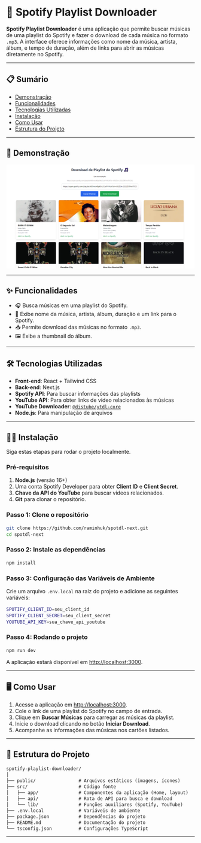 
# 🎵 Spotify Playlist Downloader

**Spotify Playlist Downloader** é uma aplicação que permite buscar músicas de uma playlist do Spotify e fazer o download de cada música no formato `.mp3`. A interface oferece informações como nome da música, artista, álbum, e tempo de duração, além de links para abrir as músicas diretamente no Spotify.

---

## 📋 Sumário

- [Demonstração](#-demonstração)
- [Funcionalidades](#-funcionalidades)
- [Tecnologias Utilizadas](#-tecnologias-utilizadas)
- [Instalação](#-instalação)
- [Como Usar](#-como-usar)
- [Estrutura do Projeto](#-estrutura-do-projeto)

---

## 🚀 Demonstração

<p align="center">
<img src="https://raw.githubusercontent.com/raminhuk/spotdl-next/refs/heads/master/public/exemplo.png" alt="Demonstração da Interface" />
</p>

---

## ✨ Funcionalidades

- 🎧 Busca músicas em uma playlist do Spotify.
- 🔗 Exibe nome da música, artista, álbum, duração e um link para o Spotify.
- 📥 Permite download das músicas no formato `.mp3`.
- 🖼️ Exibe a thumbnail do álbum.

---

## 🛠 Tecnologias Utilizadas

- **Front-end**: React + Tailwind CSS
- **Back-end**: Next.js
- **Spotify API**: Para buscar informações das playlists
- **YouTube API**: Para obter links de vídeo relacionados às músicas
- **YouTube Downloader**: [`@distube/ytdl-core`](https://www.npmjs.com/package/@distube/ytdl-core)
- **Node.js**: Para manipulação de arquivos

---

## 🧑‍💻 Instalação

Siga estas etapas para rodar o projeto localmente.

### Pré-requisitos

1. **Node.js** (versão 16+)
2. Uma conta Spotify Developer para obter **Client ID** e **Client Secret**.
3. **Chave da API do YouTube** para buscar vídeos relacionados.
4. **Git** para clonar o repositório.

### Passo 1: Clone o repositório

```bash
git clone https://github.com/raminhuk/spotdl-next.git
cd spotdl-next
```

### Passo 2: Instale as dependências

```bash
npm install
```

### Passo 3: Configuração das Variáveis de Ambiente

Crie um arquivo `.env.local` na raiz do projeto e adicione as seguintes variáveis:

```bash
SPOTIFY_CLIENT_ID=seu_client_id
SPOTIFY_CLIENT_SECRET=seu_client_secret
YOUTUBE_API_KEY=sua_chave_api_youtube
```

### Passo 4: Rodando o projeto

```bash
npm run dev
```

A aplicação estará disponível em [http://localhost:3000](http://localhost:3000).

---

## 🖥️ Como Usar

1. Acesse a aplicação em [http://localhost:3000](http://localhost:3000).
2. Cole o link de uma playlist do Spotify no campo de entrada.
3. Clique em **Buscar Músicas** para carregar as músicas da playlist.
4. Inicie o download clicando no botão **Iniciar Download**.
5. Acompanhe as informações das músicas nos cartões listados.

---

## 📂 Estrutura do Projeto

```
spotify-playlist-downloader/
│
├── public/                # Arquivos estáticos (imagens, ícones)
├── src/                   # Código fonte
│   ├── app/               # Componentes da aplicação (Home, layout)
│   ├── api/               # Rota de API para busca e download
│   └── lib/               # Funções auxiliares (Spotify, YouTube)
├── .env.local             # Variáveis de ambiente
├── package.json           # Dependências do projeto
├── README.md              # Documentação do projeto
└── tsconfig.json          # Configurações TypeScript
```

---
